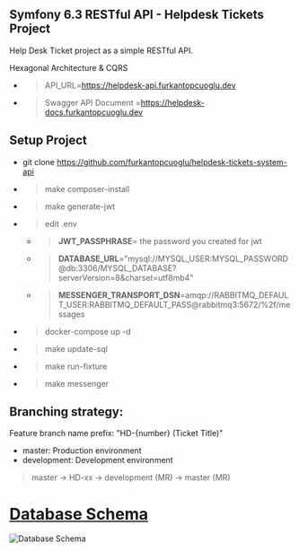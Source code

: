 ## Symfony 6.3 RESTful API - Helpdesk Tickets Project

Help Desk Ticket project as a simple RESTful API.

Hexagonal Architecture & CQRS

- > API_URL=https://helpdesk-api.furkantopcuoglu.dev
- > Swagger API Document =https://helpdesk-docs.furkantopcuoglu.dev

## Setup Project
- git clone https://github.com/furkantopcuoglu/helpdesk-tickets-system-api
- > make composer-install
- > make generate-jwt
- > edit .env
  - > **JWT_PASSPHRASE**= the password you created for jwt
  - > **DATABASE_URL**="mysql://MYSQL_USER:MYSQL_PASSWORD@db:3306/MYSQL_DATABASE?serverVersion=8&charset=utf8mb4"
  - > **MESSENGER_TRANSPORT_DSN**=amqp://RABBITMQ_DEFAULT_USER:RABBITMQ_DEFAULT_PASS@rabbitmq3:5672/%2f/messages
- > docker-compose up -d
- > make update-sql
- > make run-fixture
- > make messenger

## Branching strategy:
Feature branch name prefix: "HD-{number} (Ticket Title)"
- master: Production environment
- development: Development environment

> master -> HD-xx -> development (MR) -> master (MR)

# [Database Schema](https://drawsql.app/teams/furkantopcuoglu/diagrams/helpdesk-tickets-system-api/embed)

![Database Schema](https://furkantopcuoglu.com/heldesk-database-schema.png)